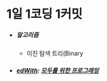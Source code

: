 # 1일 1코딩 1커밋
<ul>
  <li>
    <h5>
    알고리즘
    </h5>  
    <ul>
      <li>
        이진 탐색 트리(Binary 
      </li>
    </ul>
  </li>
    <li>
    <h5>
      <a href ="https://www.edwith.org/pythonforeverybody/joinLectures/12597">edWith</a>: <a href ="https://github.com/jysaa5/VioletCheese_Study_Python/tree/master/Basic">모두를 위한 프로그래밍</a>
    </h5>  
  </li>
</ul>
